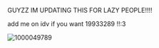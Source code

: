 GUYZZ IM UPDATING THIS FOR LAZY PEOPLE!!!!

add me on idv if you want 19933289
!!:3

![1000049789](https://github.com/Shinji-lkari/Shinji-lkari/assets/155784380/9842157b-0dac-4c2e-b857-24a708427cf9)
